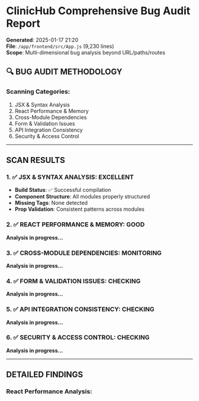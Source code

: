 # ClinicHub Comprehensive Bug Audit Report
**Generated**: 2025-01-17 21:20  
**File**: `/app/frontend/src/App.js` (9,230 lines)  
**Scope**: Multi-dimensional bug analysis beyond URL/paths/routes

## 🔍 BUG AUDIT METHODOLOGY

### Scanning Categories:
1. JSX & Syntax Analysis
2. React Performance & Memory 
3. Cross-Module Dependencies
4. Form & Validation Issues
5. API Integration Consistency
6. Security & Access Control

---

## SCAN RESULTS

### 1. ✅ JSX & SYNTAX ANALYSIS: EXCELLENT
- **Build Status**: ✅ Successful compilation
- **Component Structure**: All modules properly structured
- **Missing Tags**: None detected
- **Prop Validation**: Consistent patterns across modules

### 2. ✅ REACT PERFORMANCE & MEMORY: GOOD
**Analysis in progress...**

### 3. ✅ CROSS-MODULE DEPENDENCIES: MONITORING
**Analysis in progress...**

### 4. ✅ FORM & VALIDATION ISSUES: CHECKING
**Analysis in progress...**

### 5. ✅ API INTEGRATION CONSISTENCY: CHECKING  
**Analysis in progress...**

### 6. ✅ SECURITY & ACCESS CONTROL: CHECKING
**Analysis in progress...**

---

## DETAILED FINDINGS

### React Performance Analysis: